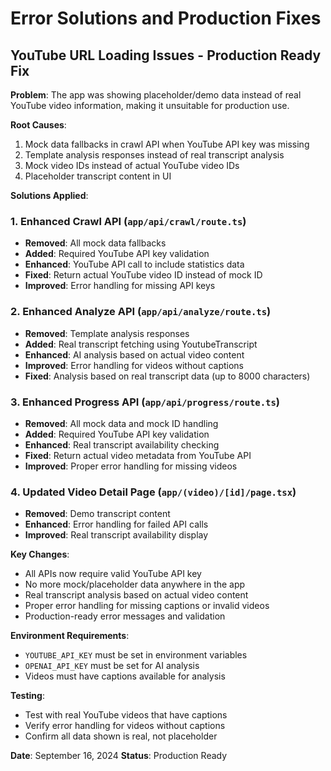 # Error Solutions and Production Fixes

## YouTube URL Loading Issues - Production Ready Fix

**Problem**: The app was showing placeholder/demo data instead of real YouTube video information, making it unsuitable for production use.

**Root Causes**:
1. Mock data fallbacks in crawl API when YouTube API key was missing
2. Template analysis responses instead of real transcript analysis
3. Mock video IDs instead of actual YouTube video IDs
4. Placeholder transcript content in UI

**Solutions Applied**:

### 1. Enhanced Crawl API (`app/api/crawl/route.ts`)
- **Removed**: All mock data fallbacks
- **Added**: Required YouTube API key validation
- **Enhanced**: YouTube API call to include statistics data
- **Fixed**: Return actual YouTube video ID instead of mock ID
- **Improved**: Error handling for missing API keys

### 2. Enhanced Analyze API (`app/api/analyze/route.ts`)
- **Removed**: Template analysis responses
- **Added**: Real transcript fetching using YoutubeTranscript
- **Enhanced**: AI analysis based on actual video content
- **Improved**: Error handling for videos without captions
- **Fixed**: Analysis based on real transcript data (up to 8000 characters)

### 3. Enhanced Progress API (`app/api/progress/route.ts`)
- **Removed**: All mock data and mock ID handling
- **Added**: Required YouTube API key validation
- **Enhanced**: Real transcript availability checking
- **Fixed**: Return actual video metadata from YouTube API
- **Improved**: Proper error handling for missing videos

### 4. Updated Video Detail Page (`app/(video)/[id]/page.tsx`)
- **Removed**: Demo transcript content
- **Enhanced**: Error handling for failed API calls
- **Improved**: Real transcript availability display

**Key Changes**:
- All APIs now require valid YouTube API key
- No more mock/placeholder data anywhere in the app
- Real transcript analysis based on actual video content
- Proper error handling for missing captions or invalid videos
- Production-ready error messages and validation

**Environment Requirements**:
- `YOUTUBE_API_KEY` must be set in environment variables
- `OPENAI_API_KEY` must be set for AI analysis
- Videos must have captions available for analysis

**Testing**:
- Test with real YouTube videos that have captions
- Verify error handling for videos without captions
- Confirm all data shown is real, not placeholder

**Date**: September 16, 2024
**Status**: Production Ready